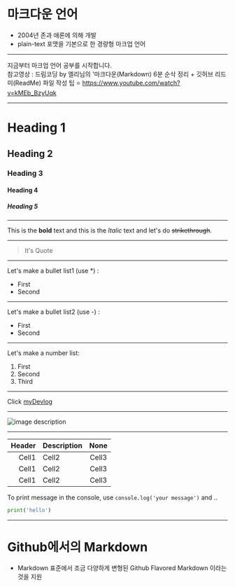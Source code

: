 # 마크다운 언어
- 2004년 존과 애론에 의해 개발
- plain-text 포맷을 기본으로 한 경량형 마크업 언어
___

지금부터 마크업 언어 공부를 시작합니다.  
참고영상 : 드림코딩 by  엘리님의 '마크다운(Markdown) 6분 순삭 정리 + 깃허브 리드미(ReadMe) 파일 작성 팁 ⭐
<https://www.youtube.com/watch?v=kMEb_BzyUqk>
___
<!-- Heading -->
# Heading 1
<!-- 자동으로 ___이 들어간 효과 -->
## Heading 2
### Heading 3
#### Heading 4
##### Heading 5

<!-- Line -->
___

<!-- Text attributes -->
This is the **bold** text and this is the *Italic* text and let's do ~~strikethrough~~.
___
<!-- Quote -->
> It's Quote
___
<!-- Bullet list -->
Let's make a bullet list1 (use *) :
* First
* Second
___
Let's make a bullet list2 (use -) :
- First
- Second
___
<!-- Number list -->
Let's make a number list:
1. First
2. Second
3. Third
___

<!-- link -->
Click [myDevlog](https://xilverh0ya.github.io/)

___

<!-- Image -->
![image description](https://mblogthumb-phinf.pstatic.net/MjAxNzA2MTlfNDgg/MDAxNDk3ODAwMTMzNDIx.GF4RP0mOJpPcemv2CX2cA8b08L23eJ0VFpIKqpAw7jIg.G2-7h3-G5PArRS2WO9MCvAvzFibyHi0M0KJb8r9hTeog.JPEG.kusshand_official/3.jpg?type=w800)
___

<!-- Table -->
|Header|Description|None|
|--:|:--|:--:|
|Cell1|Cell2|Cell3|
|Cell1|Cell2|Cell3|
|Cell1|Cell2|Cell3|

<!-- Code -->
To print message in the console, use `console.log('your message')` and ..  

```py
print('hello')
```
___

# Github에서의 Markdown
- Markdown 표준에서 조금 다양하게 변형된 Github Flavored Markdown 이라는 것을 지원